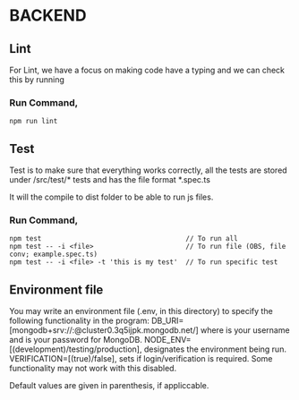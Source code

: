 # BACKEND


## Lint
For Lint, we have a focus on making code have a typing and we can check this by running

### Run Command, 

```
npm run lint
```

## Test

Test is to make sure that everything works correctly, all the tests are stored under <rootdir>/src/test/* tests and has the file format *.spec.ts

It will the compile to dist folder to be able to run js files.

### Run Command, 

```
npm test                                    // To run all
npm test -- -i <file>                       // To run file (OBS, file conv; example.spec.ts)
npm test -- -i <file> -t 'this is my test'  // To run specific test
```

## Environment file
You may write an environment file (.env, in this directory) to specify the following functionality in the program:
DB_URI=[mongodb+srv://<username>:<password>@cluster0.3q5ijpk.mongodb.net/] where <username> is your username and <password> is your password for MongoDB.
NODE_ENV=[(development)/testing/production], designates the environment being run. 
VERIFICATION=[(true)/false], sets if login/verification is required. Some functionality may not work with this disabled.

Default values are given in parenthesis, if appliccable.